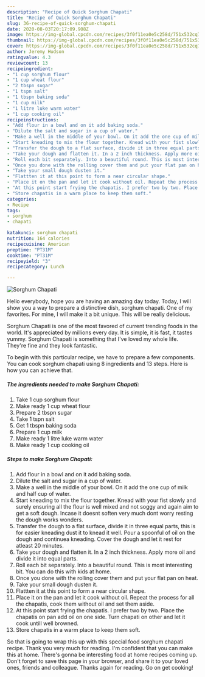 ```yaml
---
description: "Recipe of Quick Sorghum Chapati"
title: "Recipe of Quick Sorghum Chapati"
slug: 36-recipe-of-quick-sorghum-chapati
date: 2020-08-03T20:17:09.908Z
image: https://img-global.cpcdn.com/recipes/3f0f11ea0e5c258d/751x532cq70/sorghum-chapati-recipe-main-photo.jpg
thumbnail: https://img-global.cpcdn.com/recipes/3f0f11ea0e5c258d/751x532cq70/sorghum-chapati-recipe-main-photo.jpg
cover: https://img-global.cpcdn.com/recipes/3f0f11ea0e5c258d/751x532cq70/sorghum-chapati-recipe-main-photo.jpg
author: Jeremy Hudson
ratingvalue: 4.3
reviewcount: 13
recipeingredient:
- "1 cup sorghum flour"
- "1 cup wheat flour"
- "2 tbspn sugar"
- "1 tspn salt"
- "1 tbspn baking soda"
- "1 cup milk"
- "1 litre luke warm water"
- "1 cup cooking oil"
recipeinstructions:
- "Add flour in a bowl and on it add baking soda."
- "Dilute the salt and sugar in a cup of water."
- "Make a well in the middle of your bowl. On it add the one cup of milk and half cup of water."
- "Start kneading to mix the flour together. Knead with your fist slowly and surely ensuring all the flour is well mixed and not soggy and again aim to get a soft dough. Incase it doesnt soften very much dont worry resting the dough works wonders."
- "Transfer the dough to a flat surface, divide it in three equal parts, this is for easier kneading dust it to knead it well. Pour a spoonful of oil on the dough and continuea kneading. Cover the dough and let it rest for atleast 20 minutes."
- "Take your dough and flatten it. In a 2 inch thickness. Apply more oil and divide it into equal parts."
- "Roll each bit separately. Into a beautiful round. This is most interesting bit. You can do this with kids at home."
- "Once you done with the rolling cover them and put your flat pan on heat."
- "Take your small dough dusten it."
- "Flattten it at this point to form a near circular shape."
- "Place it on the pan and let it cook without oil. Repeat the process for all the chapatis, cook them without oil and set them aside."
- "At this point start frying the chapatis. I prefer two by two. Place the chapatis on pan add oil on one side. Turn chapati on other and let it cook untill well browned."
- "Store chapatis in a warm place to keep them soft."
categories:
- Recipe
tags:
- sorghum
- chapati

katakunci: sorghum chapati 
nutrition: 164 calories
recipecuisine: American
preptime: "PT31M"
cooktime: "PT31M"
recipeyield: "3"
recipecategory: Lunch

---
```



![Sorghum Chapati](https://img-global.cpcdn.com/recipes/3f0f11ea0e5c258d/751x532cq70/sorghum-chapati-recipe-main-photo.jpg)

Hello everybody, hope you are having an amazing day today. Today, I will show you a way to prepare a distinctive dish, sorghum chapati. One of my favorites. For mine, I will make it a bit unique. This will be really delicious.



Sorghum Chapati is one of the most favored of current trending foods in the world. It's appreciated by millions every day. It is simple, it is fast, it tastes yummy. Sorghum Chapati is something that I've loved my whole life. They're fine and they look fantastic.


To begin with this particular recipe, we have to prepare a few components. You can cook sorghum chapati using 8 ingredients and 13 steps. Here is how you can achieve that.

##### The ingredients needed to make Sorghum Chapati:

1. Take 1 cup sorghum flour
1. Make ready 1 cup wheat flour
1. Prepare 2 tbspn sugar
1. Take 1 tspn salt
1. Get 1 tbspn baking soda
1. Prepare 1 cup milk
1. Make ready 1 litre luke warm water
1. Make ready 1 cup cooking oil




##### Steps to make Sorghum Chapati:

1. Add flour in a bowl and on it add baking soda.
1. Dilute the salt and sugar in a cup of water.
1. Make a well in the middle of your bowl. On it add the one cup of milk and half cup of water.
1. Start kneading to mix the flour together. Knead with your fist slowly and surely ensuring all the flour is well mixed and not soggy and again aim to get a soft dough. Incase it doesnt soften very much dont worry resting the dough works wonders.
1. Transfer the dough to a flat surface, divide it in three equal parts, this is for easier kneading dust it to knead it well. Pour a spoonful of oil on the dough and continuea kneading. Cover the dough and let it rest for atleast 20 minutes.
1. Take your dough and flatten it. In a 2 inch thickness. Apply more oil and divide it into equal parts.
1. Roll each bit separately. Into a beautiful round. This is most interesting bit. You can do this with kids at home.
1. Once you done with the rolling cover them and put your flat pan on heat.
1. Take your small dough dusten it.
1. Flattten it at this point to form a near circular shape.
1. Place it on the pan and let it cook without oil. Repeat the process for all the chapatis, cook them without oil and set them aside.
1. At this point start frying the chapatis. I prefer two by two. Place the chapatis on pan add oil on one side. Turn chapati on other and let it cook untill well browned.
1. Store chapatis in a warm place to keep them soft.




So that is going to wrap this up with this special food sorghum chapati recipe. Thank you very much for reading. I'm confident that you can make this at home. There's gonna be interesting food at home recipes coming up. Don't forget to save this page in your browser, and share it to your loved ones, friends and colleague. Thanks again for reading. Go on get cooking!
